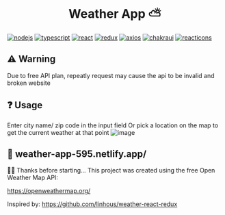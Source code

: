 <h1 align='center'>Weather App ⛅</h1>

[![nodejs](https://img.shields.io/badge/Node.js-43853D?style=for-the-badge&logo=node.js&logoColor=white)](https://nodejs.org/en/) [![typescript](https://img.shields.io/badge/TypeScript-007ACC?style=for-the-badge&logo=typescript&logoColor=white
)](https://www.typescriptlang.org/) [![react](https://img.shields.io/badge/React-20232A?style=for-the-badge&logo=react&logoColor=61DAFB)](https://pt-br.reactjs.org/) [![redux](https://img.shields.io/badge/Redux-593D88?style=for-the-badge&logo=redux&logoColor=white
)](https://redux.js.org/) [![axios](https://img.shields.io/badge/Axios-671DDF?style=for-the-badge&logo=insomnia&logoColor=white
)](https://axios-http.com/ptbr/docs/intro) [![chakraui](https://img.shields.io/badge/Chakra%20UI-38B2AC?style=for-the-badge&logo=chakraui&logoColor=white)](https://chakra-ui.com/) [![reacticons](https://img.shields.io/badge/React%20Icons-E91E63?style=for-the-badge&logo=react&logoColor=white)](https://react-icons.github.io/react-icons/)

## ⚠️ Warning
Due to free API plan, repeatly request may cause the api to be invalid and broken website

## ❓ Usage
Enter city name/ zip code in the input field
Or pick a location on the map to get the current weather at that point
![image](https://user-images.githubusercontent.com/44795363/187040816-6e230b17-bc91-477a-98fa-d2beefa725e2.png)


## 🚀 weather-app-595.netlify.app/
👊🏻 Thanks before starting...
This project was created using the free Open Weather Map API:

https://openweathermap.org/

Inspired by:
https://github.com/linhous/weather-react-redux
